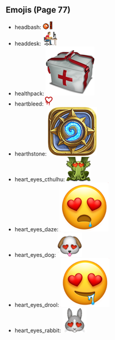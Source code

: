 
## Emojis (Page 77)

* headbash: ![headbash](output/headbash.gif)
* headdesk: ![headdesk](output/headdesk.gif)
* healthpack: ![healthpack](output/healthpack.png)
* heartbleed: ![heartbleed](output/heartbleed.png)
* hearthstone: ![hearthstone](output/hearthstone.png)
* heart_eyes_cthulhu: ![heart_eyes_cthulhu](output/heart_eyes_cthulhu.png)
* heart_eyes_daze: ![heart_eyes_daze](output/heart_eyes_daze.png)
* heart_eyes_dog: ![heart_eyes_dog](output/heart_eyes_dog.png)
* heart_eyes_drool: ![heart_eyes_drool](output/heart_eyes_drool.png)
* heart_eyes_rabbit: ![heart_eyes_rabbit](output/heart_eyes_rabbit.png)
